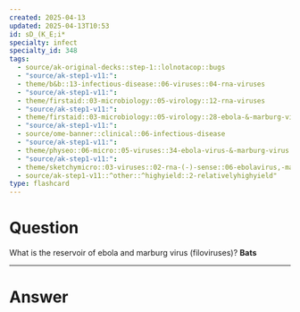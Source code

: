 ```yaml
---
created: 2025-04-13
updated: 2025-04-13T10:53
id: sD_(K_E;i*
specialty: infect
specialty_id: 348
tags:
  - source/ak-original-decks::step-1::lolnotacop::bugs
  - "source/ak-step1-v11:": 
  - theme/b&b::13-infectious-disease::06-viruses::04-rna-viruses
  - "source/ak-step1-v11:": 
  - theme/firstaid::03-microbiology::05-virology::12-rna-viruses
  - "source/ak-step1-v11:": 
  - theme/firstaid::03-microbiology::05-virology::28-ebola-&-marburg-virus
  - "source/ak-step1-v11:": 
  - source/ome-banner::clinical::06-infectious-disease
  - "source/ak-step1-v11:": 
  - theme/physeo::06-micro::05-viruses::34-ebola-virus-&-marburg-virus
  - "source/ak-step1-v11:": 
  - theme/sketchymicro::03-viruses::02-rna-(-)-sense::06-ebolavirus,-marburgvirus-(filoviridae)
  - source/ak-step1-v11::^other::^highyield::2-relativelyhighyield"
type: flashcard
---
```


# Question
What is the reservoir of ebola and marburg virus (filoviruses)?   **Bats**

---

# Answer

